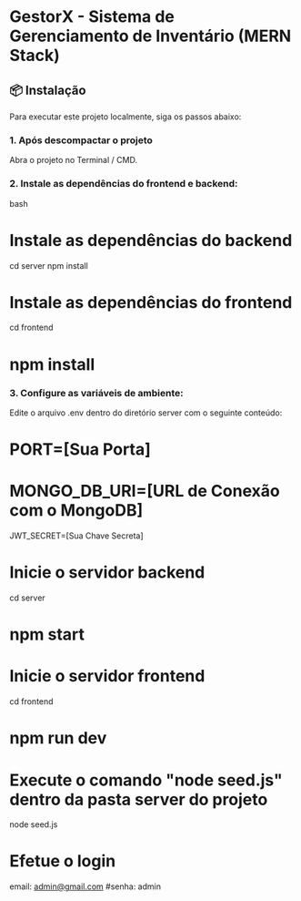 # GestorX - Sistema de Gerenciamento de Inventário (MERN Stack)

## 📦 Instalação

Para executar este projeto localmente, siga os passos abaixo:

### 1. Após descompactar o projeto

Abra o projeto no  Terminal / CMD.

### 2. Instale as dependências do frontend e backend:

bash
# Instale as dependências do backend
cd server
npm install

# Instale as dependências do frontend
cd frontend
# npm install

### 3. Configure as variáveis de ambiente:

Edite o arquivo .env dentro do diretório server com o seguinte conteúdo:

# PORT=[Sua Porta]
# MONGO_DB_URI=[URL de Conexão com o MongoDB]
JWT_SECRET=[Sua Chave Secreta]

# Inicie o servidor backend
cd server
# npm start

# Inicie o servidor frontend
cd frontend
# npm run dev

# Execute o comando "node seed.js" dentro da pasta server do projeto
node seed.js

# Efetue o login 
email: admin@gmail.com
#senha: admin


